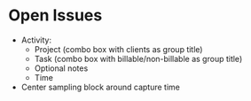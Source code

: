 # Open Issues

- Activity:
  - Project (combo box with clients as group title)
  - Task (combo box with billable/non-billable as group title)
  - Optional notes
  - Time
- Center sampling block around capture time
